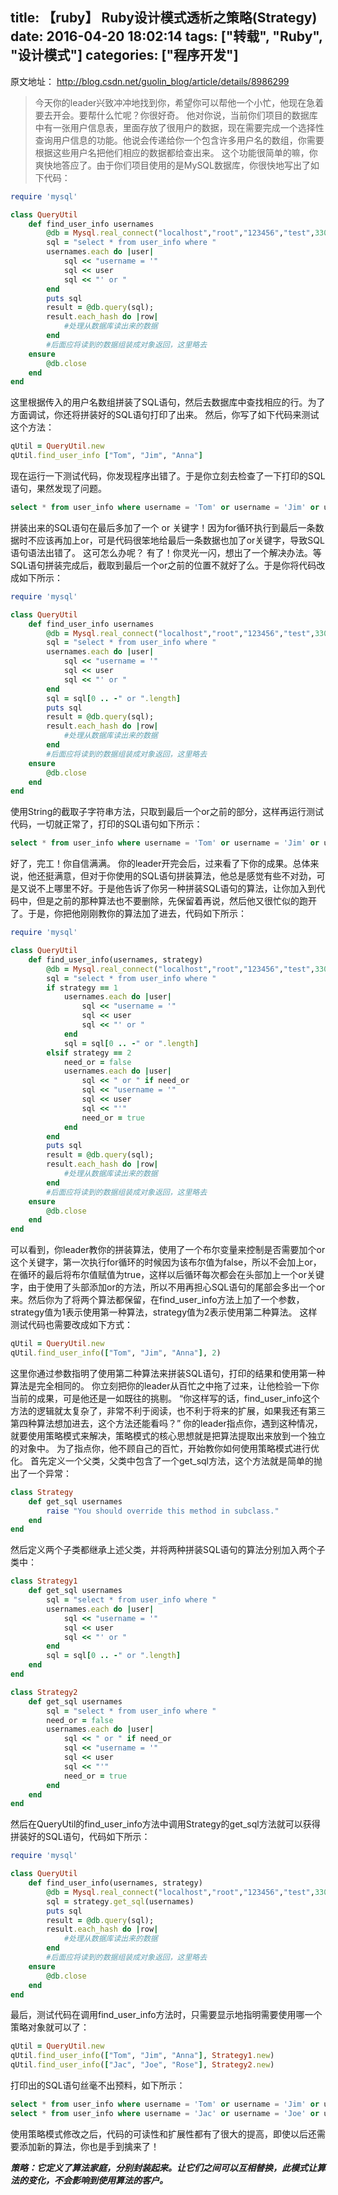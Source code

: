 title: 【ruby】 Ruby设计模式透析之策略(Strategy)
date: 2016-04-20 18:02:14
tags: ["转载", "Ruby", "设计模式"]
categories: ["程序开发"]
---
原文地址： http://blog.csdn.net/guolin_blog/article/details/8986299

> 今天你的leader兴致冲冲地找到你，希望你可以帮他一个小忙，他现在急着要去开会。要帮什么忙呢？你很好奇。
他对你说，当前你们项目的数据库中有一张用户信息表，里面存放了很用户的数据，现在需要完成一个选择性查询用户信息的功能。他说会传递给你一个包含许多用户名的数组，你需要根据这些用户名把他们相应的数据都给查出来。
这个功能很简单的嘛，你爽快地答应了。由于你们项目使用的是MySQL数据库，你很快地写出了如下代码：

<!-- more -->

``` ruby
require 'mysql'  

class QueryUtil  
    def find_user_info usernames  
        @db = Mysql.real_connect("localhost","root","123456","test",3306);  
        sql = "select * from user_info where "  
        usernames.each do |user|  
            sql << "username = '"  
            sql << user  
            sql << "' or "  
        end  
        puts sql  
        result = @db.query(sql);  
        result.each_hash do |row|  
            #处理从数据库读出来的数据  
        end  
        #后面应将读到的数据组装成对象返回，这里略去  
    ensure  
        @db.close  
    end  
end  
```

这里根据传入的用户名数组拼装了SQL语句，然后去数据库中查找相应的行。为了方面调试，你还将拼装好的SQL语句打印了出来。
然后，你写了如下代码来测试这个方法：

``` ruby
qUtil = QueryUtil.new  
qUtil.find_user_info ["Tom", "Jim", "Anna"]
```

现在运行一下测试代码，你发现程序出错了。于是你立刻去检查了一下打印的SQL语句，果然发现了问题。

``` sql
select * from user_info where username = 'Tom' or username = 'Jim' or username = 'Anna' or   
```

拼装出来的SQL语句在最后多加了一个 or 关键字！因为for循环执行到最后一条数据时不应该再加上or，可是代码很笨地给最后一条数据也加了or关键字，导致SQL语句语法出错了。
这可怎么办呢？
有了！你灵光一闪，想出了一个解决办法。等SQL语句拼装完成后，截取到最后一个or之前的位置不就好了么。于是你将代码改成如下所示：

``` ruby
require 'mysql'  

class QueryUtil  
    def find_user_info usernames  
        @db = Mysql.real_connect("localhost","root","123456","test",3306);  
        sql = "select * from user_info where "  
        usernames.each do |user|  
            sql << "username = '"  
            sql << user  
            sql << "' or "  
        end  
        sql = sql[0 .. -" or ".length]  
        puts sql  
        result = @db.query(sql);  
        result.each_hash do |row|  
            #处理从数据库读出来的数据  
        end  
        #后面应将读到的数据组装成对象返回，这里略去  
    ensure  
        @db.close  
    end  
end  
```

使用String的截取子字符串方法，只取到最后一个or之前的部分，这样再运行测试代码，一切就正常了，打印的SQL语句如下所示：

``` sql
select * from user_info where username = 'Tom' or username = 'Jim' or username = 'Anna'  
```

好了，完工！你自信满满。
你的leader开完会后，过来看了下你的成果。总体来说，他还挺满意，但对于你使用的SQL语句拼装算法，他总是感觉有些不对劲，可是又说不上哪里不好。于是他告诉了你另一种拼装SQL语句的算法，让你加入到代码中，但是之前的那种算法也不要删除，先保留着再说，然后他又很忙似的跑开了。于是，你把他刚刚教你的算法加了进去，代码如下所示：

``` ruby
require 'mysql'  

class QueryUtil  
    def find_user_info(usernames, strategy)  
        @db = Mysql.real_connect("localhost","root","123456","test",3306);  
        sql = "select * from user_info where "  
        if strategy == 1  
            usernames.each do |user|  
                sql << "username = '"  
                sql << user  
                sql << "' or "  
            end  
            sql = sql[0 .. -" or ".length]  
        elsif strategy == 2  
            need_or = false  
            usernames.each do |user|  
                sql << " or " if need_or  
                sql << "username = '"  
                sql << user  
                sql << "'"  
                need_or = true  
            end  
        end  
        puts sql  
        result = @db.query(sql);  
        result.each_hash do |row|  
            #处理从数据库读出来的数据  
        end  
        #后面应将读到的数据组装成对象返回，这里略去  
    ensure  
        @db.close  
    end  
end
```

可以看到，你leader教你的拼装算法，使用了一个布尔变量来控制是否需要加个or这个关键字，第一次执行for循环的时候因为该布尔值为false，所以不会加上or，在循环的最后将布尔值赋值为true，这样以后循环每次都会在头部加上一个or关键字，由于使用了头部添加or的方法，所以不用再担心SQL语句的尾部会多出一个or来。然后你为了将两个算法都保留，在find_user_info方法上加了一个参数，strategy值为1表示使用第一种算法，strategy值为2表示使用第二种算法。
这样测试代码也需要改成如下方式：

``` ruby
qUtil = QueryUtil.new  
qUtil.find_user_info(["Tom", "Jim", "Anna"], 2)  
```

这里你通过参数指明了使用第二种算法来拼装SQL语句，打印的结果和使用第一种算法是完全相同的。
你立刻把你的leader从百忙之中拖了过来，让他检验一下你当前的成果，可是他还是一如既往的挑剔。
“你这样写的话，find_user_info这个方法的逻辑就太复杂了，非常不利于阅读，也不利于将来的扩展，如果我还有第三第四种算法想加进去，这个方法还能看吗？”  你的leader指点你，遇到这种情况，就要使用策略模式来解决，策略模式的核心思想就是把算法提取出来放到一个独立的对象中。
为了指点你，他不顾自己的百忙，开始教你如何使用策略模式进行优化。
首先定义一个父类，父类中包含了一个get_sql方法，这个方法就是简单的抛出了一个异常：

``` ruby
class Strategy  
    def get_sql usernames  
        raise "You should override this method in subclass."  
    end  
end
```

然后定义两个子类都继承上述父类，并将两种拼装SQL语句的算法分别加入两个子类中：

``` ruby
class Strategy1  
    def get_sql usernames  
        sql = "select * from user_info where "  
        usernames.each do |user|  
            sql << "username = '"  
            sql << user  
            sql << "' or "  
        end  
        sql = sql[0 .. -" or ".length]  
    end  
end  
```

``` ruby
class Strategy2  
    def get_sql usernames  
        sql = "select * from user_info where "  
        need_or = false  
        usernames.each do |user|  
            sql << " or " if need_or  
            sql << "username = '"  
            sql << user  
            sql << "'"  
            need_or = true  
        end  
    end  
end
```

然后在QueryUtil的find_user_info方法中调用Strategy的get_sql方法就可以获得拼装好的SQL语句，代码如下所示：

``` ruby
require 'mysql'  

class QueryUtil  
    def find_user_info(usernames, strategy)  
        @db = Mysql.real_connect("localhost","root","123456","test",3306);  
        sql = strategy.get_sql(usernames)  
        puts sql  
        result = @db.query(sql);  
        result.each_hash do |row|  
            #处理从数据库读出来的数据  
        end  
        #后面应将读到的数据组装成对象返回，这里略去  
    ensure  
        @db.close  
    end  
end  
```

最后，测试代码在调用find_user_info方法时，只需要显示地指明需要使用哪一个策略对象就可以了：

``` ruby
qUtil = QueryUtil.new  
qUtil.find_user_info(["Tom", "Jim", "Anna"], Strategy1.new)  
qUtil.find_user_info(["Jac", "Joe", "Rose"], Strategy2.new)  
```

打印出的SQL语句丝毫不出预料，如下所示：

``` sql
select * from user_info where username = 'Tom' or username = 'Jim' or username = 'Anna'  
select * from user_info where username = 'Jac' or username = 'Joe' or username = 'Rose'  
```

使用策略模式修改之后，代码的可读性和扩展性都有了很大的提高，即使以后还需要添加新的算法，你也是手到擒来了！

***策略：它定义了算法家庭，分别封装起来。让它们之间可以互相替换，此模式让算法的变化，不会影响到使用算法的客户。***
